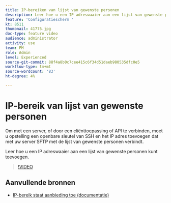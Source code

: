 ```yaml
---
title: IP-bereiken van lijst van gewenste personen
description: Leer hoe u een IP adreswaaier aan een lijst van gewenste personen kunt toevoegen.
feature: 'Configuratiescherm '
kt: 8511
thumbnail: 41775.jpg
doc-type: feature video
audience: administrator
activity: use
team: PM
role: Admin
level: Experienced
source-git-commit: 88f4a8b0c7cee415c6f34d51daeb980535dfc0e5
workflow-type: tm+mt
source-wordcount: '83'
ht-degree: 4%

---
```


# IP-bereik van lijst van gewenste personen

Om met een server, of door een cliënttoepassing of API te verbinden, moet u opstelling een openbare sleutel van SSH en het IP adres toevoegen dat met uw server SFTP met de lijst van gewenste personen verbindt.

Leer hoe u een IP adreswaaier aan een lijst van gewenste personen kunt toevoegen.

>[!VIDEO](https://video.tv.adobe.com/v/41775?quality=12)

## Aanvullende bronnen

* [IP-bereik staat aanbieding toe (documentatie)](https://experienceleague.adobe.com/docs/control-panel/using/sftp-management/ip-range-allow-listing.html)
